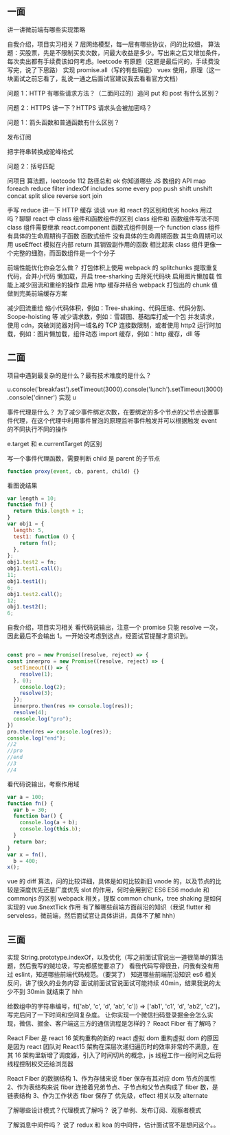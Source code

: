 ## 一面

讲一讲微前端有哪些实现策略

自我介绍，项目实习相关
7 层网络模型，每一层有哪些协议，问的比较细，
算法题：买股票，先是不限制买卖次数，问最大收益是多少。写出来之后又增加条件，每次卖出都有手续费该如何考虑。leetcode 有原题（这题是最后问的，手续费没写完，说了下思路）
实现 promise.all（写的有些瑕疵）
vuex 使用，原理（这一块面试之前忘看了，乱说一通之后面试官建议我去看看官方文档）

问题 1：HTTP 有哪些请求方法？（二面问过的）追问 put 和 post 有什么区别？

问题 2：HTTPS 讲一下？HTTPS 请求头会被加密吗？

问题 1：箭头函数和普通函数有什么区别？

发布订阅

把字符串转换成驼峰格式

问题 2：括号匹配

问项目
算法题，leetcode 112 路径总和 ok
你知道哪些 JS 数组的 API
map foreach reduce filter
indexOf includes some every
pop push shift unshift
concat split slice
reverse sort
join

手写 reduce
讲一下 HTTP 缓存
谈谈 vue 和 react 的区别和优劣
hooks 用过吗？聊聊 react 中 class 组件和函数组件的区别
class 组件和 函数组件写法不同 class 组件需要继承 react.component 函数式组件则是一个 function
class 组件有具体的生命周期钩子函数
函数式组件 没有具体的生命周期函数 其生命周期可以用 useEffect 模拟在内部 return 其销毁副作用的函数
相比起来 class 组件更像一个完整的细胞，而函数组件是一个个分子

前端性能优化你会怎么做？
打包体积上使用 webpack 的 splitchunks 提取重复代码，合并小代码
懒加载，开启 tree-sharking 去除死代码块
启用图片懒加载
性能上减少回流和重绘的操作
启用 http 缓存并结合 webpack 打包出的 chunk 值做到完美前端缓存方案

减少回流重绘
缩小代码体积，例如：Tree-shaking、代码压缩、代码分割、Scope-hoisting 等
减少请求数，例如：雪碧图、基础库打成一个包
并发请求，使用 cdn，突破浏览器对同一域名的 TCP 连接数限制，或者使用 http2
运行时加载，例如：图片懒加载，组件动态 import
缓存，例如：http 缓存，dll 等

## 二面

项目中遇到最复杂的是什么？最有技术难度的是什么？

<!--
  fn(
    [
      ['a', 'b'],
      ['n', 'm'],
      ['0', '1']
    ]) =>
  ['an0', 'am0', 'an1', 'am1', 'bn0', 'bm0', 'bn1', 'bm0'] -->

u.console('breakfast').setTimeout(3000).console('lunch').setTimeout(3000).console('dinner')
实现 u

事件代理是什么？
为了减少事件绑定次数，在要绑定的多个节点的父节点设置事件代理，在这个代理中利用事件冒泡的原理监听事件触发并可以根据触发 event 的不同执行不同的操作

e.target 和 e.currentTarget 的区别

写一个事件代理函数，需要判断 child 是 parent 的子节点

```javascript
function proxy(event, cb, parent, child) {}
```

看图说结果

```javascript
var length = 10;
function fn() {
  return this.length + 1;
}
var obj1 = {
  length: 5,
  test1: function () {
    return fn();
  },
};
obj1.test2 = fn;
obj1.test1.call();
11;
obj1.test1();
6;
obj1.test2.call();
12;
obj1.test2();
6;
```

自我介绍，项目实习相关
看代码说输出，注意一个 promise 只能 resolve 一次，因此最后不会输出 1。一开始没考虑到这点，经面试官提醒才意识到。

```javascript

const pro = new Promise((resolve, reject) => {
const innerpro = new Promise((resolve, reject) => {
  setTimeout(() => {
    resolve(1);
  }, 0);
    console.log(2);
    resolve(3);
  });
  innerpro.then(res => console.log(res));
  resolve(4);
  console.log("pro");
})
pro.then(res => console.log(res));
console.log("end"); ​
//2
//pro
//end
//3
//4
```

看代码说输出，考察作用域

```javascript
var a = 100;
function fn() {
  var b = 30;
  function bar() {
    console.log(a + b);
    console.log(this.b);
  }
  return bar;
}
var x = fn(),
  b = 400;
x();
```

vue 的 diff 算法，问的比较详细，具体是如何比较新旧 vnode 的，以及节点的比较是深度优先还是广度优先
slot 的作用，何时会用到它
ES6
ES6 module 和 commonjs 的区别
webpack 相关，提取 common chunk，tree shaking 是如何实现的
vue.$nextTick 作用
有了解哪些前端方面前沿的知识（我说 flutter 和 serveless，微前端，然后面试官让具体讲讲，具体不了解 hhh）

## 三面

实现 String.prototype.indexOf，以及优化（写之前面试官说出一道很简单的算法题，然后我写的贼垃圾，写完都感觉要凉了）
看我代码写得很丑，问我有没有用过 eslint，知道哪些前端代码规范。（要哭了）
知道哪些前端前沿知识
es6 相关
反问，讲了很久的业务内容
面试前面试官说面试可能持续 40min，结果我说的太少不到 30min 就结束了 hhh

给数组中的字符串编号，f(['ab', 'c', 'd', 'ab', 'c']) => ['ab1', 'c1', 'd', 'ab2', 'c2']，写完后问了一下时间和空间复杂度。
让你实现一个微信扫码登录掘金会怎么实现，微信、掘金、客户端这三方的通信流程是怎样的？
React Fiber 有了解吗？

React Fiber 是 react 16 架构重构的新的 react 虚拟 dom
重构虚拟 dom 的原因是因为 react 团队对 React15 架构在深层次递归遍历时的效率非常的不满意，在其 16 架构里新增了调度器，引入了时间切片的概念，js 线程工作一段时间之后将线程控制权交还给浏览器

React Fiber 的数据结构
1、作为存储来说 fiber 保存有其对应 dom 节点的属性
2、作为表结构来说 fiber 连接着兄弟节点、子节点和父节点构成了 fiber 数，是链表结构
3、作为工作状态 fiber 保存了 优先级，effect 相关以及 alternate

了解哪些设计模式？代理模式了解吗？
说了单例、发布订阅、观察者模式

了解消息中间件吗？
说了 redux 和 koa 的中间件，估计面试官不是想问这个。。
